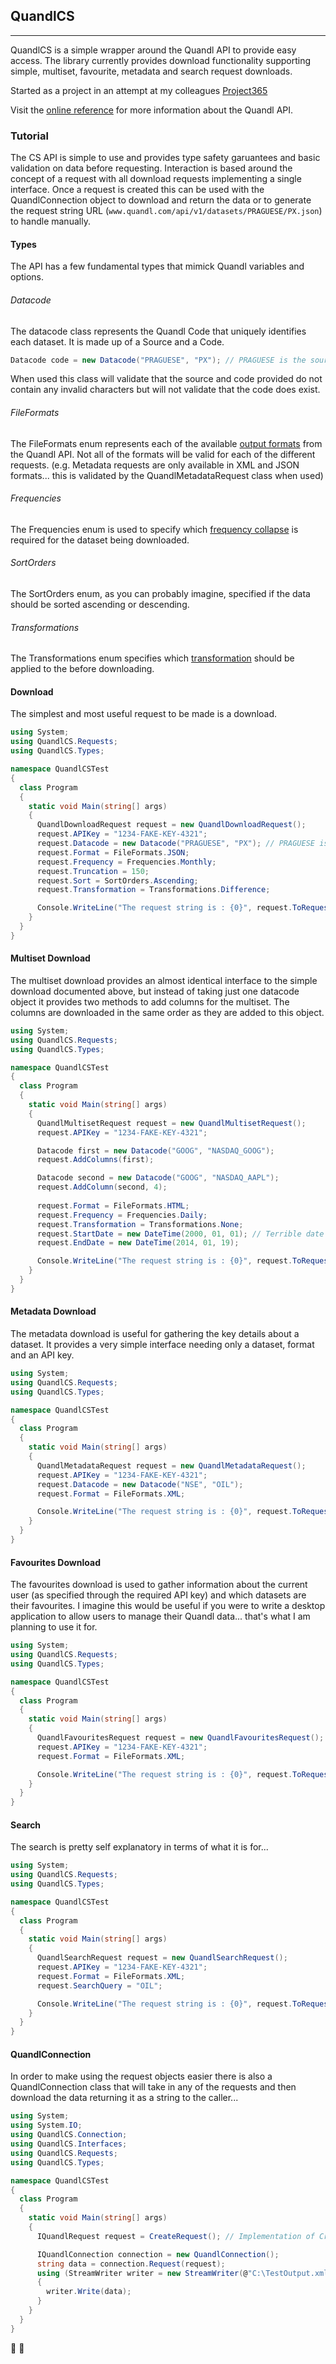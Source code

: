 ## QuandlCS

***

QuandlCS is a simple wrapper around the Quandl API to provide easy access. The library currently provides download functionality supporting simple, multiset, favourite, metadata and search request downloads. 

Started as a project in an attempt at my colleagues [Project365](http://staticcast.wordpress.com/2013/12/28/programming-365/)  

Visit the [online reference](https://www.quandl.com/help/api) for more information about the Quandl API.

### Tutorial
The CS API is simple to use and provides type safety garuantees and basic validation on data before requesting. Interaction is based around the concept of a request with all download requests implementing a single interface. Once a request is created this can be used with the QuandlConnection object to download and return the data or to generate the request string URL (`www.quandl.com/api/v1/datasets/PRAGUESE/PX.json`) to handle manually. 

#### Types
The API has a few fundamental types that mimick Quandl variables and options. 

###### Datacode
The datacode class represents the Quandl Code that uniquely identifies each dataset. It is made up of a Source and a Code. 

```c#
Datacode code = new Datacode("PRAGUESE", "PX"); // PRAGUESE is the source, PX is the datacode
```

When used this class will validate that the source and code provided do not contain any invalid characters but will not validate that the code does exist.


###### FileFormats
The FileFormats enum represents each of the available [output formats](https://www.quandl.com/help/api#Data-Formats) from the Quandl API. Not all of the formats will be valid for each of the different requests. (e.g. Metadata requests are only available in XML and JSON formats... this is validated by the QuandlMetadataRequest class when used)


###### Frequencies
The Frequencies enum is used to specify which [frequency collapse](https://www.quandl.com/help/api#Data-Manipulation) is required for the dataset being downloaded.


###### SortOrders
The SortOrders enum, as you can probably imagine, specified if the data should be sorted ascending or descending. 


###### Transformations
The Transformations enum specifies which [transformation](https://www.quandl.com/help/api#Data-Manipulation) should be applied to the before downloading. 


#### Download
The simplest and most useful request to be made is a download. 

```c#
using System;
using QuandlCS.Requests;
using QuandlCS.Types;

namespace QuandlCSTest
{
  class Program
  {
    static void Main(string[] args)
    {
      QuandlDownloadRequest request = new QuandlDownloadRequest();
      request.APIKey = "1234-FAKE-KEY-4321";
      request.Datacode = new Datacode("PRAGUESE", "PX"); // PRAGUESE is the source, PX is the datacode
      request.Format = FileFormats.JSON;
      request.Frequency = Frequencies.Monthly;
      request.Truncation = 150;
      request.Sort = SortOrders.Ascending;
      request.Transformation = Transformations.Difference;

      Console.WriteLine("The request string is : {0}", request.ToRequestString());
    }
  }
}
```

#### Multiset Download
The multiset download provides an almost identical interface to the simple download documented above, but instead of taking just one datacode object it provides two methods to add columns for the multiset. The columns are downloaded in the same order as they are added to this object. 

```c#
using System;
using QuandlCS.Requests;
using QuandlCS.Types;

namespace QuandlCSTest
{
  class Program
  {
    static void Main(string[] args)
    {
      QuandlMultisetRequest request = new QuandlMultisetRequest();
      request.APIKey = "1234-FAKE-KEY-4321";

      Datacode first = new Datacode("GOOG", "NASDAQ_GOOG");
      request.AddColumns(first);

      Datacode second = new Datacode("GOOG", "NASDAQ_AAPL");
      request.AddColumn(second, 4);
      
      request.Format = FileFormats.HTML;
      request.Frequency = Frequencies.Daily;
      request.Transformation = Transformations.None;
      request.StartDate = new DateTime(2000, 01, 01); // Terrible date to start as Google IPO was 19/08/2004...
      request.EndDate = new DateTime(2014, 01, 19);

      Console.WriteLine("The request string is : {0}", request.ToRequestString());
    }
  }
}
```

#### Metadata Download
The metadata download is useful for gathering the key details about a dataset. It provides a very simple interface needing only a dataset, format and an API key.  

```c#
using System;
using QuandlCS.Requests;
using QuandlCS.Types;

namespace QuandlCSTest
{
  class Program
  {
    static void Main(string[] args)
    {
      QuandlMetadataRequest request = new QuandlMetadataRequest();
      request.APIKey = "1234-FAKE-KEY-4321";
      request.Datacode = new Datacode("NSE", "OIL");      
      request.Format = FileFormats.XML;

      Console.WriteLine("The request string is : {0}", request.ToRequestString());
    }
  }
}
```

#### Favourites Download
The favourites download is used to gather information about the current user (as specified through the required API key) and which datasets are their favourites. I imagine this would be useful if you were to write a desktop application to allow users to manage their Quandl data... that's what I am planning to use it for.

```c#
using System;
using QuandlCS.Requests;
using QuandlCS.Types;

namespace QuandlCSTest
{
  class Program
  {
    static void Main(string[] args)
    {
      QuandlFavouritesRequest request = new QuandlFavouritesRequest();
      request.APIKey = "1234-FAKE-KEY-4321";
      request.Format = FileFormats.XML;

      Console.WriteLine("The request string is : {0}", request.ToRequestString());
    }
  }
}
```

#### Search
The search is pretty self explanatory in terms of what it is for... 

```c#
using System;
using QuandlCS.Requests;
using QuandlCS.Types;

namespace QuandlCSTest
{
  class Program
  {
    static void Main(string[] args)
    {
      QuandlSearchRequest request = new QuandlSearchRequest();
      request.APIKey = "1234-FAKE-KEY-4321";
      request.Format = FileFormats.XML;
      request.SearchQuery = "OIL";

      Console.WriteLine("The request string is : {0}", request.ToRequestString());
    }
  }
}
```

#### QuandlConnection
In order to make using the request objects easier there is also a QuandlConnection class that will take in any of the requests and then download the data returning it as a string to the caller...


```c#
using System;
using System.IO;
using QuandlCS.Connection;
using QuandlCS.Interfaces;
using QuandlCS.Requests;
using QuandlCS.Types;

namespace QuandlCSTest
{
  class Program
  {
    static void Main(string[] args)
    {
      IQuandlRequest request = CreateRequest(); // Implementation of CreateRequest() left as a challenge to the reader

      IQuandlConnection connection = new QuandlConnection();
      string data = connection.Request(request);
      using (StreamWriter writer = new StreamWriter(@"C:\TestOutput.xml"))
      {
        writer.Write(data);
      }     
    }
  }
}
```




:koala: :koala:
